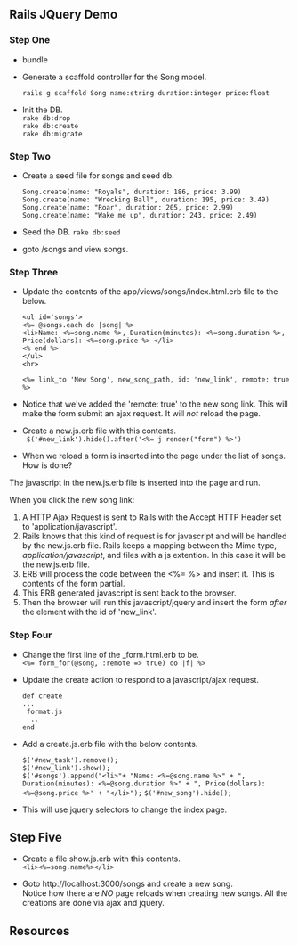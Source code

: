 ##  Rails JQuery Demo

### Step One
* bundle
* Generate a scaffold controller for the Song model.
     
     ``rails g scaffold Song name:string duration:integer price:float``
* Init the DB.  
	``rake db:drop``  
	``rake db:create``  
	``rake db:migrate``  
	
### Step Two

* Create a seed file for songs and seed db.  
    
    
    ``Song.create(name: "Royals", duration: 186, price: 3.99)``  
    ``Song.create(name: "Wrecking Ball", duration: 195, price: 3.49)``  
    ``Song.create(name: "Roar", duration: 205, price: 2.99)``  
    ``Song.create(name: "Wake me up", duration: 243, price: 2.49)``
    
* Seed the DB.
	``rake db:seed``     
    
* goto /songs and view songs.

### Step Three

* Update the contents of the app/views/songs/index.html.erb file to the below.  
   
    ``<ul id='songs'>``  
    ``<%= @songs.each do |song| %>``  
    ``<li>Name: <%=song.name %>, Duration(minutes): <%=song.duration %>, Price(dollars): <%=song.price %> </li>``  
    ``<% end %>``  
    ``</ul>``  
    ``<br>``  

    ``<%= link_to 'New Song', new_song_path, id: 'new_link', remote: true %>``  
	

* Notice that we've added the 'remote: true' to the new song link. This will make 
    the form submit an ajax request. It will *not* reload the page.


* Create a new.js.erb file with this contents.  
      `` $('#new_link').hide().after('<%= j render("form") %>')``

* When we reload a form is inserted into the page under the list of songs. How is done?

The javascript in the new.js.erb file is inserted into the page and run.

When you click the new song link:  
1. A HTTP Ajax Request is sent to Rails with the Accept HTTP Header set to 'application/javascript'.  
2. Rails knows that this kind of request is for javascript and will be handled by the new.js.erb file. Rails keeps a mapping between the Mime type, _application/javascript_, and files with a js extention. In this case it will be the new.js.erb file.  
3. ERB will process the code between the <%= %> and insert it. This is contents of the form partial.  
4. This ERB generated javascript is sent back to the browser.  
5. Then the browser will run this javascript/jquery and insert the form _after_ the  element with the id of 'new_link'.
	




### Step Four

* Change the first line of the _form.html.erb to be.    
      `` <%= form_for(@song, :remote => true) do |f| %> ``

* Update the create action to respond to a javascript/ajax request.   

    ``def create``   
    `` ... ``  
    ``  format.js ``  
    ``   .. ``  
    ``end``  
    
* Add a create.js.erb file with the below contents.

    ``$('#new_task').remove();``  
    ``$('#new_link').show();``  
    ``$('#songs').append("<li>"+ "Name: <%=@song.name %>" + ", Duration(minutes): <%=@song.duration %>" + ", Price(dollars): <%=@song.price %>" + "</li>");``
    ``$('#new_song').hide();``   

* This will use jquery selectors to change the index page.

## Step Five

* Create a file show.js.erb with this contents.  
     ``<li><%=song.name%></li>``

* Goto http://localhost:3000/songs and create a new song.  
  Notice how there are *NO* page reloads when creating new songs. All 
   the creations are done via ajax and jquery.

## Resources


